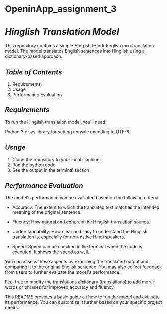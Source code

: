 # OpeninApp_assignment_3

***<h1>Hinglish Translation Model</h1>***
This repository contains a simple Hinglish (Hindi-English mix) translation model. The model translates English sentences into Hinglish using a dictionary-based approach.

***<h2>Table of Contents</h2>***
1. Requirements
2. Usage
3. Performance Evaluation



***<h2>Requirements</h2>***
To run the Hinglish translation model, you'll need:

Python 3.x
sys library for setting console encoding to UTF-8


***<h2>Usage</h2>***
1. Clone the repository to your local machine:
2. Run the python code
3. See the output in the terminal section

   
***<h2>Performance Evaluation</h2>***
The model's performance can be evaluated based on the following criteria:

* Accuracy: The extent to which the translated text matches the intended meaning of the original sentence.

* Fluency: How natural and coherent the Hinglish translation sounds.

* Understandability: How clear and easy to understand the Hinglish translation is, especially for non-native Hindi speakers.

* Speed: Speed can be checked in the terminal when the code is executed. It shows the speed as well.

You can assess these aspects by examining the translated output and comparing it to the original English sentence. You may also collect feedback from users to further evaluate the model's performance.

Feel free to modify the translations dictionary (translations) to add more words or phrases for improved accuracy and fluency.

This README provides a basic guide on how to run the model and evaluate its performance. You can customize it further based on your specific project needs.




